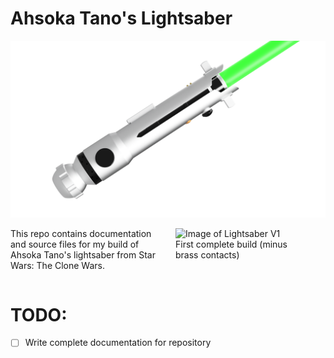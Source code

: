 
# Ahsoka Tano's Lightsaber
<img src="./Reference Images/Render View 1 Blade.png" alt="Render of Lightsaber"/>
<div style="clear: both;"></div>

<figure style="float: right; margin-left: 25px; width: 200px;">
  <img src="./Reference Images/V1 Build View 1.png" alt="Image of Lightsaber V1" width="200px"/>
  <figcaption>First complete build (minus brass contacts)</figcaption>
</figure>

This repo contains documentation and source files for my build of Ahsoka Tano's lightsaber from Star Wars: The Clone Wars.

<div style="clear: both;"></div>

# TODO:
- [ ] Write complete documentation for repository